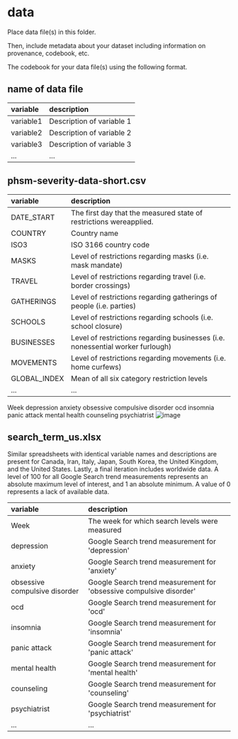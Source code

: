 # data

Place data file(s) in this folder.

Then, include metadata about your dataset including information on provenance, codebook, etc.

The codebook for your data file(s) using the following format.

## name of data file

|variable         |description |
|:----------------|:-----------|
|variable1        | Description of variable 1 |
|variable2        | Description of variable 2 |
|variable3        | Description of variable 3 |
|...              | ... |

## phsm-severity-data-short.csv

|variable         |description |
|:----------------|:-----------|
|DATE_START        | The first day that the measured state of restrictions wereapplied. |
|COUNTRY      | Country name |
|ISO3       | ISO 3166 country code |
|MASKS      | Level of restrictions regarding masks (i.e. mask mandate) |
|TRAVEL      | Level of restrictions regarding travel (i.e. border crossings) |
|GATHERINGS      | Level of restrictions regarding gatherings of people (i.e. parties) |
|SCHOOLS      | Level of restrictions regarding schools (i.e. school closure) |
|BUSINESSES      | Level of restrictions regarding businesses (i.e. nonessential worker furlough) |
|MOVEMENTS      | Level of restrictions regarding movements (i.e. home curfews) |
|GLOBAL_INDEX      | Mean of all six category restriction levels |
|...              | ... |

Week	depression	anxiety	obsessive compulsive disorder	ocd	insomnia	panic attack	mental health	counseling	psychiatrist
![image](https://user-images.githubusercontent.com/89479699/136883484-4a8fa41a-7bae-4526-9c7f-9a637a2eae5d.png)

## search_term_us.xlsx
Similar spreadsheets with identical variable names and descriptions are present for Canada, Iran, Italy, Japan, South Korea, the United Kingdom, and the United States. Lastly, a final iteration includes worldwide data. A level of 100 for all Google Search trend measurements represents an absolute maximum level of interest, and 1 an absolute minimum. A value of 0 represents a lack of available data.

|variable         |description |
|:----------------|:-----------|
|Week        | The week for which search levels were measured |
|depression        | Google Search trend measurement for 'depression' |
|anxiety        | Google Search trend measurement for 'anxiety' |
|obsessive compulsive disorder        | Google Search trend measurement for 'obsessive compulsive disorder' |
|ocd        | Google Search trend measurement for 'ocd' |
|insomnia        | Google Search trend measurement for 'insomnia' |
|panic attack        | Google Search trend measurement for 'panic attack' |
|mental health        | Google Search trend measurement for 'mental health' |
|counseling        | Google Search trend measurement for 'counseling' |
|psychiatrist        | Google Search trend measurement for 'psychiatrist' |
|...              | ... |

